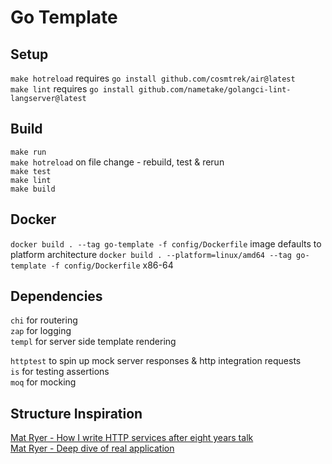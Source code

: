 # Go Template

## Setup

`make hotreload` requires `go install github.com/cosmtrek/air@latest`  
`make lint` requires `go install github.com/nametake/golangci-lint-langserver@latest`

## Build

`make run`  
`make hotreload` on file change - rebuild, test & rerun  
`make test`  
`make lint`  
`make build`

## Docker

`docker build . --tag go-template -f config/Dockerfile` image defaults to platform architecture
`docker build . --platform=linux/amd64 --tag go-template -f config/Dockerfile` x86-64

## Dependencies

`chi` for routering  
`zap` for logging  
`templ` for server side template rendering

`httptest` to spin up mock server responses & http integration requests  
`is` for testing assertions  
`moq` for mocking

## Structure Inspiration

[Mat Ryer - How I write HTTP services after eight years talk](https://www.youtube.com/watch?v=XGVZ0Ip4XPM)  
[Mat Ryer - Deep dive of real application](https://www.youtube.com/watch?v=VRZZeJwIAIM)

